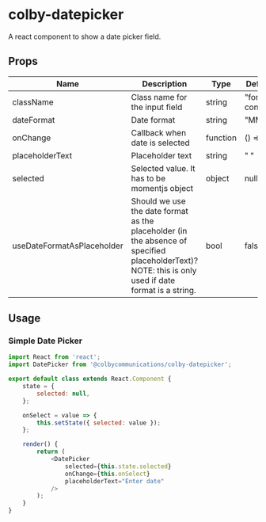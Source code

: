 # colby-datepicker

A react component to show a date picker field.

## Props

| Name                       | Description                                                                                                                                         | Type     | Default Value  |
| -------------------------- | --------------------------------------------------------------------------------------------------------------------------------------------------- | -------- | -------------- |
| className                  | Class name for the input field                                                                                                                      | string   | "form-control" |
| dateFormat                 | Date format                                                                                                                                         | string   | "MM/dd/yyyy"   |
| onChange                   | Callback when date is selected                                                                                                                      | function | () => {}       |
| placeholderText            | Placeholder text                                                                                                                                    | string   | " "            |
| selected                   | Selected value. It has to be momentjs object                                                                                                        | object   | null           |
| useDateFormatAsPlaceholder | Should we use the date format as the placeholder (in the absence of specified placeholderText)? NOTE: this is only used if date format is a string. | bool     | false          |

## Usage

### Simple Date Picker

```javascript
import React from 'react';
import DatePicker from '@colbycommunications/colby-datepicker';

export default class extends React.Component {
    state = {
        selected: null,
    };

    onSelect = value => {
        this.setState({ selected: value });
    };

    render() {
        return (
            <DatePicker
                selected={this.state.selected}
                onChange={this.onSelect}
                placeholderText="Enter date"
            />
        );
    }
}
```
